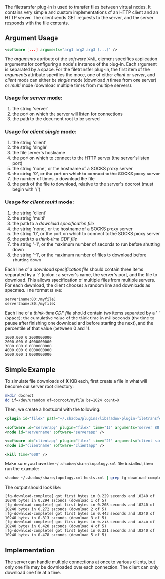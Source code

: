 The filetransfer plug-in is used to transfer files between virtual nodes. It contains very simple and custom implementations of an HTTP client and an HTTP server. The client sends GET requests to the server, and the server responds with the file contents.

## Argument Usage

```xml
<software [...] arguments="arg1 arg2 arg3 [...]" />
```

The _arguments_ attribute of the _software_ XML element specifies application arguments for configuring a node's instance of the plug-in. Each argument is separated by a space. For the filetransfer plug-in, the first item of the _arguments_ attribute specifies the mode, one of either _client_ or _server_, and _client_ mode can either be _single_ mode (download _n_ times from one server) or _multi_ mode (download multiple times from multiple servers).

### Usage for _server_ mode:
   1. the string 'server'
   1. the port on which the server will listen for connections
   1. the path to the document root to be served

### Usage for _client single_ mode:
   1. the string 'client'
   1. the string 'single'
   1. the file server's hostname
   1. the port on which to connect to the HTTP server (the server's listen port)
   1. the string 'none', or the hostname of a SOCKS proxy server
   1. the string '0', or the port on which to connect to the SOCKS proxy server
   1. the number of times to download the file
   1. the path of the file to download, relative to the server's docroot (must begin with '/')

### Usage for _client multi_ mode:
   1. the string 'client'
   1. the string 'multi'
   1. the path to a _download specification file_
   1. the string 'none', or the hostname of a SOCKS proxy server
   1. the string '0', or the port on which to connect to the SOCKS proxy server
   1. the path to a _think-time CDF file_
   1. the string '-1', or the maximum number of seconds to run before shutting down
   1. the string '-1', or the maximum number of files to download before shutting down

Each line of a _download specification file_ should contain three items separated by a ':' (colon): a server's name, the server's port, and the file to download. This allows specification of multiple files from multiple servers. For each download, the client chooses a random line and downloads as specified. The format is like:
```text
server1name:80:/myfile1
server2name:80:/myfile2
```

Each line of a _think-time CDF file_ should contain two items separated by a ' ' (space): the cumulative value of the think time in milliseconds (the time to pause after finishing one download and before starting the next), and the percentile of that value (between 0 and 1).
```text
1000.000 0.2000000000
2000.000 0.4000000000
3000.000 0.6000000000
4000.000 0.8000000000
5000.000 1.0000000000
```

## Simple Example

To simulate file downloads of **X** KiB each, first create a file in what will become our server root directory:

```bash
mkdir docroot
dd if=/dev/urandom of=docroot/myfile bs=1024 count=X
```

Then, we create a hosts.xml with the following:
```xml
<plugin id="filex" path="~/.shadow/plugins/libshadow-plugin-filetransfer.so" />

<software id="serverapp" plugin="filex" time="10" arguments="server 80 docroot/" />
<node id="servername" software="serverapp" />

<software id="clientapp" plugin="filex" time="20" arguments="client single servername 80 none 0 5 /myfile" />
<node id="clientname" software="clientapp" />

<kill time="600" />
```

Make sure you have the `~/.shadow/share/topology.xml` file installed, then run the example:
```bash
shadow ~/.shadow/share/topology.xml hosts.xml | grep fg-download-complete
```

The output should look like:
```text
[fg-download-complete] got first bytes in 0.229 seconds and 10240 of 10240 bytes in 0.294 seconds (download 1 of 5)
[fg-download-complete] got first bytes in 0.208 seconds and 10240 of 10240 bytes in 0.272 seconds (download 2 of 5)
[fg-download-complete] got first bytes in 0.443 seconds and 10240 of 10240 bytes in 0.813 seconds (download 3 of 5)
[fg-download-complete] got first bytes in 0.213 seconds and 10240 of 10240 bytes in 0.420 seconds (download 4 of 5)
[fg-download-complete] got first bytes in 0.321 seconds and 10240 of 10240 bytes in 0.478 seconds (download 5 of 5)
```

## Implementation

The server can handle multiple connections at once to various clients, but only one file may be downloaded over each connection. The client can only download one file at a time.